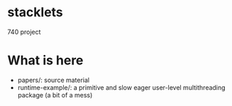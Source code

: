 # stacklets

740 project

# What is here

- papers/: source material
- runtime-example/: a primitive and slow eager user-level multithreading package (a bit of a mess)
